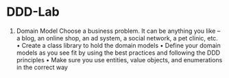 # DDD-Lab
1.	Domain Model
Choose a business problem. It can be anything you like – a blog, an online shop, an ad system, a social network, a pet clinic, etc. 
•	Create a class library to hold the domain models
•	Define your domain models as you see fit by using the best practices and following the DDD principles
•	Make sure you use entities, value objects, and enumerations in the correct way
